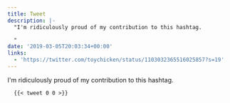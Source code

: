 ```yaml
---
title: Tweet
description: |-
  "I'm ridiculously proud of my contribution to this hashtag.

  "
date: '2019-03-05T20:03:34+00:00'
links:
  - 'https://twitter.com/toychicken/status/1103032365516025857?s=19'
---
```

I'm ridiculously proud of my contribution to this hashtag.


      {{< tweet 0 0 >}}
    
